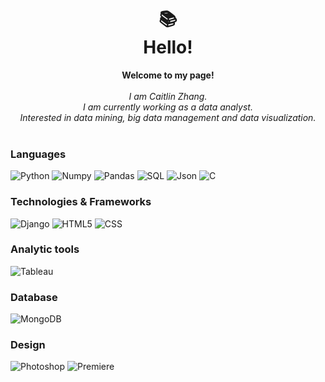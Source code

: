 <h1 align="center">
📚<br>Hello!
</h1>

<p align="center">
    <b>Welcome to my page!</b><br><br>
    <i>
        I am Caitlin Zhang.<br>
        I am currently working as a data analyst.<br>
        Interested in data mining, big data management and data visualization.<br>
    </i><br>
</p>

### Languages
![Python](https://img.shields.io/badge/Python-3776AB?style=for-the-badge&logo=python&logoColor=white)
![Numpy](https://img.shields.io/badge/Numpy-777BB4?style=for-the-badge&logo=numpy&logoColor=white)
![Pandas](https://img.shields.io/badge/Pandas-2C2D72?style=for-the-badge&logo=pandas&logoColor=white)
![SQL](https://img.shields.io/badge/sql-black?style=for-the-badge&logo=mysql)
![Json](https://img.shields.io/badge/json-5E5C5C?style=for-the-badge&logo=json&logoColor=white)
![C](https://img.shields.io/badge/C-00599C?style=for-the-badge&logo=c&logoColor=white)

### Technologies & Frameworks
![Django](https://img.shields.io/badge/Django-092E20?style=for-the-badge&logo=django&logoColor=white)
![HTML5](https://img.shields.io/badge/HTML-239120?style=for-the-badge&logo=html5&logoColor=white)
![CSS](https://img.shields.io/badge/CSS-239120?&style=for-the-badge&logo=css3&logoColor=white)

### Analytic tools
![Tableau](https://img.shields.io/badge/Tableau-E97627?style=for-the-badge&logo=Tableau&logoColor=white)

### Database
![MongoDB](https://img.shields.io/badge/MongoDB-4EA94B?style=for-the-badge&logo=mongodb&logoColor=white)

### Design
![Photoshop](https://img.shields.io/badge/Adobe%20Photoshop-31A8FF?style=for-the-badge&logo=Adobe%20Photoshop&logoColor=black)
![Premiere](https://img.shields.io/badge/Adobe%20Premiere%20Pro-9999FF?style=for-the-badge&logo=Adobe%20Premiere%20Pro&logoColor=white)




